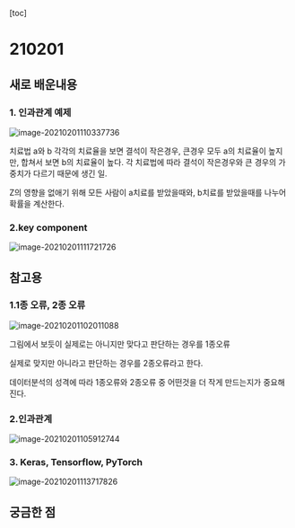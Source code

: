 [toc]

# 210201

## 새로 배운내용

### 1. 인과관계 예제

![image-20210201110337736](C:\Users\ho070\AppData\Roaming\Typora\typora-user-images\image-20210201110337736.png)

치료법 a와 b 각각의 치료율을 보면 결석이 작은경우, 큰경우 모두 a의 치료율이 높지만, 합쳐서 보면 b의 치료율이 높다. 각 치료법에 따라 결석이 작은경우와 큰 경우의 가중치가 다르기 때문에 생긴 일.

Z의 영향을 없애기 위해 모든 사람이 a치료를 받았을때와, b치료를 받았을때를 나누어 확률을 계산한다.

### 2.key component

![image-20210201111721726](C:\Users\ho070\AppData\Roaming\Typora\typora-user-images\image-20210201111721726.png)

## 참고용

### 1.1종 오류, 2종 오류

![image-20210201102011088](C:\Users\ho070\AppData\Roaming\Typora\typora-user-images\image-20210201102011088.png)

그림에서 보듯이 실제로는 아니지만 맞다고 판단하는 경우를 1종오류

실제로 맞지만 아니라고 판단하는 경우를 2종오류라고 한다.

데이터분석의 성격에 따라 1종오류와 2종오류 중 어떤것을 더 작게 만드는지가 중요해진다.

### 2.인과관계

![image-20210201105912744](C:\Users\ho070\AppData\Roaming\Typora\typora-user-images\image-20210201105912744.png)

### 3. Keras, Tensorflow, PyTorch

![image-20210201113717826](C:\Users\ho070\AppData\Roaming\Typora\typora-user-images\image-20210201113717826.png)

## 궁금한 점


